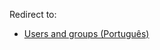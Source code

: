 Redirect to:

*   [Users and groups (Português)](/index.php/Users_and_groups_(Portugu%C3%AAs) "Users and groups (Português)")
